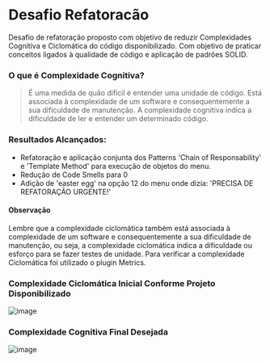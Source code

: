 # Desafio Refatoracão
Desafio de refatoração proposto com objetivo de reduzir Complexidades Cognitiva e Ciclomática do código disponibilizado. Com objetivo de praticar conceitos ligados à qualidade de código e aplicação de padrões SOLID.

### O que é Complexidade Cognitiva?

> É uma medida de quão difícil é entender uma unidade de código. Está
> associada à  complexidade de um software e consequentemente a sua
> dificuldade de  manutenção.  A complexidade cognitiva indica a
> dificuldade de ler e entender um determinado  código.

### Resultados Alcançados:
- Refatoração e aplicação conjunta dos Patterns 'Chain of Responsability' e 'Template Method' para execução de objetos do menu.
- Redução de Code Smells para 0
- Adição de 'easter egg' na opção 12 do menu onde dizia: 'PRECISA DE REFATORAÇÃO URGENTE!'


#### Observação
Lembre que a complexidade ciclomática também está associada à complexidade de um software e consequentemente 
a sua dificuldade de manutenção, ou seja, a complexidade ciclomática indica a dificuldade ou esforço para se fazer 
testes de unidade. 
Para verificar a complexidade Ciclomática foi utilizado o plugin Metrics.

### Complexidade Ciclomática Inicial Conforme Projeto Disponibilizado
![image](https://user-images.githubusercontent.com/56648231/134097326-5caf2733-2d22-4e93-aa56-77d00ac78753.png)
### Complexidade Cognitiva Final Desejada
![image](https://user-images.githubusercontent.com/56648231/134097362-c3bb6960-3dd2-4566-960b-bead347101f0.png)  

